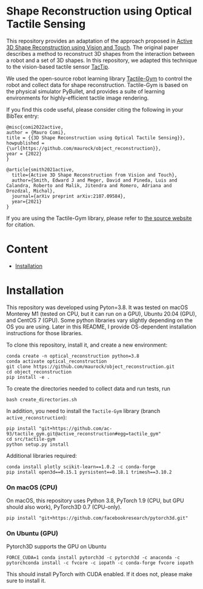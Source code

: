 # Shape Reconstruction using Optical Tactile Sensing
This repository provides an adaptation of the approach proposed in [Active 3D Shape Reconstruction using Vision and Touch](https://github.com/facebookresearch/Active-3D-Vision-and-Touch). The original paper describes a method to reconstruct 3D shapes from the interaction between a robot and a set of 3D shapes. In this repository, we adapted this technique to the vision-based tactile sensor [TacTip](https://www.liebertpub.com/doi/10.1089/soro.2017.0052).

We used the open-source robot learning library [Tactile-Gym](https://github.com/ac-93/tactile_gym) to control the robot and collect data for shape reconstruction. Tactile-Gym is based on the physical simulator PyBullet, and provides a suite of learning environments for highly-efficient tactile image rendering.

If you find this code useful, please consider citing the following in your BibTex entry:
```
@misc{comi2022active,
author = {Mauro Comi},
title = {{3D Shape Reconstruction using Optical Tactile Sensing}},
howpublished = {\url{https://github.com/maurock/object_reconstruction}},
year = {2022}
}

@article{smith2021active,
  title={Active 3D Shape Reconstruction from Vision and Touch},
  author={Smith, Edward J and Meger, David and Pineda, Luis and Calandra, Roberto and Malik, Jitendra and Romero, Adriana and Drozdzal, Michal},
  journal={arXiv preprint arXiv:2107.09584},
  year={2021}
}
```

If you are using the Tactile-Gym library, please refer to [the source website](https://github.com/ac-93/tactile_gym) for citation. 
# Content
- [Installation](#installation)

# Installation
This repository was developed using Pyton=3.8. It was tested on macOS Monterey M1 (tested on CPU, but it can run on a GPU), Ubuntu 20.04 (GPU), and CentOS 7 (GPU). Some python libraries vary slightly depending on the OS you are using. Later in this README, I provide OS-dependent installation instructions for those libraries. 

To clone this repository, install it, and create a new environment:
```
conda create -n optical_reconstruction python=3.8
conda activate optical_reconstruction
git clone https://github.com/maurock/object_reconstruction.git
cd object_reconstruction
pip install -e .
```
To create the directories needed to collect data and run tests, run
```
bash create_directories.sh
```
In addition, you need to install the `Tactile-Gym` library (branch `active_reconstruction`):
```
pip install "git+https://github.com/ac-93/tactile_gym.git@active_reconstruction#egg=tactile_gym"
cd src/tactile-gym
python setup.py install
```
Additional libraries required:
```
conda install plotly scikit-learn==1.0.2 -c conda-forge
pip install open3d==0.15.1 pyrsistent==0.18.1 trimesh==3.10.2
```
### On macOS (CPU)
On macOS, this repository uses Python 3.8, PyTorch 1.9 (CPU, but GPU should also work), PyTorch3D 0.7 (CPU-only). 
```
pip install "git+https://github.com/facebookresearch/pytorch3d.git"
```
### On Ubuntu (GPU)
Pytorch3D supports the GPU on Ubuntu
```
FORCE_CUDA=1 conda install pytorch3d -c pytorch3d -c anaconda -c pytorchconda install -c fvcore -c iopath -c conda-forge fvcore iopath
```
This should install PyTorch with CUDA enabled. If it does not, please make sure to install it. 






